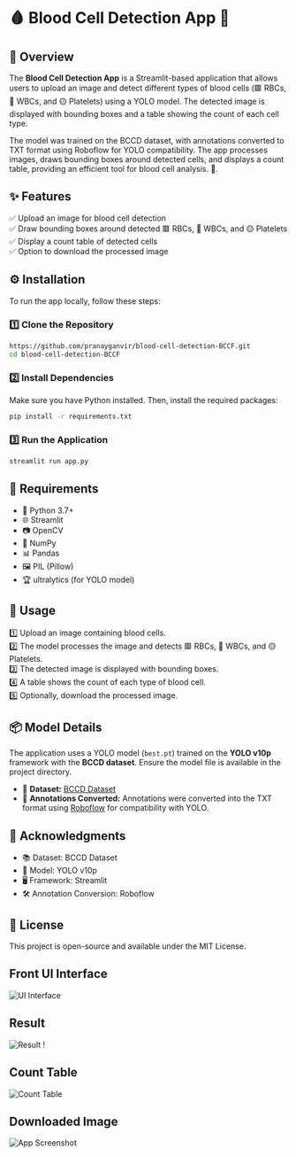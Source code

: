 # 🩸 Blood Cell Detection App 🔬

## 📌 Overview
The **Blood Cell Detection App** is a Streamlit-based application that allows users to upload an image and detect different types of blood cells (🟥 RBCs, 🔵 WBCs, and 🟡 Platelets) using a YOLO model. The detected image is displayed with bounding boxes and a table showing the count of each cell type. 

The model was trained on the BCCD dataset, with annotations converted to TXT format using Roboflow for YOLO compatibility. The app processes images, draws bounding boxes around detected cells, and displays a count table, providing an efficient tool for blood cell analysis. 🚀.

## ✨ Features
✅ Upload an image for blood cell detection  
✅ Draw bounding boxes around detected 🟥 RBCs, 🔵 WBCs, and 🟡 Platelets  
✅ Display a count table of detected cells  
✅ Option to download the processed image  

## ⚙️ Installation
To run the app locally, follow these steps:

### 1️⃣ Clone the Repository
```sh
https://github.com/pranayganvir/blood-cell-detection-BCCF.git
cd blood-cell-detection-BCCF
```

### 2️⃣ Install Dependencies
Make sure you have Python installed. Then, install the required packages:
```sh
pip install -r requirements.txt
```

### 3️⃣ Run the Application
```sh
streamlit run app.py
```

## 📌 Requirements
- 🐍 Python 3.7+
- 🌐 Streamlit
- 📷 OpenCV
- 🔢 NumPy
- 📊 Pandas
- 🖼️ PIL (Pillow)
- 🏆 ultralytics (for YOLO model)

## 🚀 Usage
1️⃣ Upload an image containing blood cells.  
2️⃣ The model processes the image and detects 🟥 RBCs, 🔵 WBCs, and 🟡 Platelets.  
3️⃣ The detected image is displayed with bounding boxes.  
4️⃣ A table shows the count of each type of blood cell.  
5️⃣ Optionally, download the processed image.  

## 📦 Model Details
The application uses a YOLO model (`best.pt`) trained on the **YOLO v10p** framework with the **BCCD dataset**. Ensure the model file is available in the project directory.

- 🔗 **Dataset:** [BCCD Dataset](https://public.roboflow.com/object-detection/bccd)
- 📝 **Annotations Converted:** Annotations were converted into the TXT format using [Roboflow](https://roboflow.com/) for compatibility with YOLO.

## 🙌 Acknowledgments
- 📚 Dataset: BCCD Dataset
- 🤖 Model: YOLO v10p
- 🖥️ Framework: Streamlit
- 🛠️ Annotation Conversion: Roboflow

## 📜 License
This project is open-source and available under the MIT License.


## Front UI Interface

![UI Interface](https://github.com/pranayganvir/blood-cell-detection-BCCF/blob/main/Screenshot/Screenshot%202025-03-18%20151342.png)

## Result

![Result !](https://github.com/pranayganvir/blood-cell-detection-BCCF/blob/main/Screenshot/Screenshot%202025-03-18%20151455.png)


## Count Table

![Count Table](https://github.com/pranayganvir/blood-cell-detection-BCCF/blob/main/Screenshot/Screenshot%202025-03-18%20151517.png)

## Downloaded Image

![App Screenshot](https://github.com/pranayganvir/blood-cell-detection-BCCF/blob/main/Screenshot/detected%20(3).jpg)

